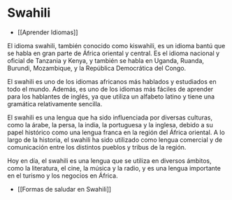 # Swahili

- [[Aprender Idiomas]]

El idioma swahili, también conocido como kiswahili, es un idioma bantú que se habla en gran parte de África oriental y central. Es el idioma nacional y oficial de Tanzania y Kenya, y también se habla en Uganda, Ruanda, Burundi, Mozambique, y la República Democrática del Congo.

El swahili es uno de los idiomas africanos más hablados y estudiados en todo el mundo. Además, es uno de los idiomas más fáciles de aprender para los hablantes de inglés, ya que utiliza un alfabeto latino y tiene una gramática relativamente sencilla.

El swahili es una lengua que ha sido influenciada por diversas culturas, como la árabe, la persa, la india, la portuguesa y la inglesa, debido a su papel histórico como una lengua franca en la región del África oriental. A lo largo de la historia, el swahili ha sido utilizado como lengua comercial y de comunicación entre los distintos pueblos y tribus de la región.

Hoy en día, el swahili es una lengua que se utiliza en diversos ámbitos, como la literatura, el cine, la música y la radio, y es una lengua importante en el turismo y los negocios en África.

- [[Formas de saludar en Swahili]]